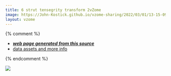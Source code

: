```yaml
---
title: 6 strut tensegrity transform 2vZome
image: https://John-Kostick.github.io/vzome-sharing/2022/03/01/13-15-09-6-strut-tensegrity-transform-2vZome/6-strut-tensegrity-transform-2vZome.png
layout: vzome
---
```


{% comment %}
 - [***web page generated from this source***][post]
 - [data assets and more info][github]

[post]: <https://John-Kostick.github.io/vzome-sharing/2022/03/01/6-strut-tensegrity-transform-2vZome-13-15-09.html>
[github]: <https://github.com/John-Kostick/vzome-sharing/tree/main/2022/03/01/13-15-09-6-strut-tensegrity-transform-2vZome/>
{% endcomment %}

<vzome-viewer style="width: 100%; height: 65vh;"
       src="https://John-Kostick.github.io/vzome-sharing/2022/03/01/13-15-09-6-strut-tensegrity-transform-2vZome/6-strut-tensegrity-transform-2vZome.vZome" >
  <img src="https://John-Kostick.github.io/vzome-sharing/2022/03/01/13-15-09-6-strut-tensegrity-transform-2vZome/6-strut-tensegrity-transform-2vZome.png" />
</vzome-viewer>